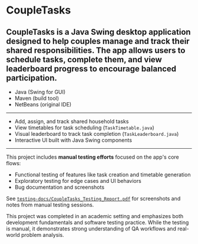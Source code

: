 # CoupleTasks

CoupleTasks is a Java Swing desktop application designed to help couples manage and track their shared responsibilities. The app allows users to schedule tasks, complete them, and view leaderboard progress to encourage balanced participation.
---

- Java (Swing for GUI)
- Maven (build tool)
- NetBeans (original IDE)

---

- Add, assign, and track shared household tasks
- View timetables for task scheduling (`TaskTimetable.java`)
- Visual leaderboard to track task completion (`TaskLeaderboard.java`)
- Interactive UI built with Java Swing components

---

This project includes **manual testing efforts** focused on the app's core flows:

- Functional testing of features like task creation and timetable generation
- Exploratory testing for edge cases and UI behaviors
- Bug documentation and screenshots

See [`testing-docs/CoupleTasks_Testing_Report.pdf`](./testing-docs/CoupleTasks_Testing_Report.pdf) for screenshots and notes from manual testing sessions.

This project was completed in an academic setting and emphasizes both development fundamentals and software testing practice. While the testing is manual, it demonstrates strong understanding of QA workflows and real-world problem analysis.
